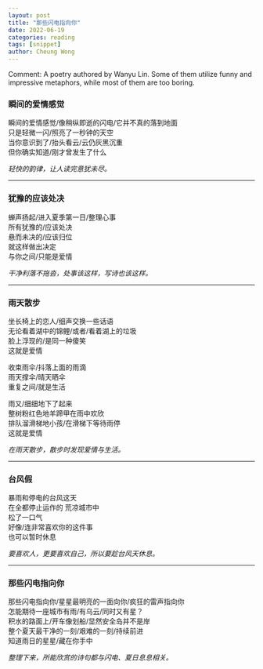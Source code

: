 ```yaml
---
layout: post
title: "那些闪电指向你"
date: 2022-06-19
categories: reading
tags: [snippet]
author: Cheung Wong
---
```


Comment: A poetry authored by Wanyu Lin. Some of them utilize funny and impressive metaphors, while most of them are too boring.

### 瞬间的爱情感觉
瞬间的爱情感觉/像稍纵即逝的闪电/它并不真的落到地面\
只是轻微一闪/照亮了一秒钟的天空\
当你意识到了/抬头看云/云仍灰黑沉重\
但你确实知道/刚才曾发生了什么

_轻快的韵律，让人读完意犹未尽。_

***
### 犹豫的应该处决
蝉声扬起/进入夏季第一日/整理心事\
所有犹豫的/应该处决\
悬而未决的/应该归位\
就这样做出决定\
与你之间/只能是爱情

_干净利落不拖沓，处事该这样，写诗也该这样。_

*** 
### 雨天散步
坐长椅上的恋人/细声交换一些话语\
无论看着湖中的锦鲤/或者/看着湖上的垃圾\
脸上浮现的/是同一种傻笑\
这就是爱情

收束雨伞/抖落上面的雨滴\
雨天撑伞/晴天晒伞\
重复之间/就是生活

雨又/细细地下了起来\
整树粉红色地羊蹄甲在雨中欢欣\
排队溜滑梯地小孩/在滑梯下等待雨停\
这就是爱情

_在雨天散步，散步时发现爱情与生活。_

***

### 台风假
暴雨和停电的台风这天\
在全都停止运作的 荒凉城市中\
松了一口气\
好像/连非常喜欢你的这件事\
也可以暂时休息

_要喜欢人，更要喜欢自己，所以要趁台风天休息。_

***

### 那些闪电指向你
那些闪电指向你/星星最明亮的一面向你/疯狂的雷声指向你\
怎能期待一座城市有雨/有乌云/同时又有星？\
积水的路面上/开车像划船/显然安全岛并不是岸\
整个夏天最干净的一刻/艰难的一刻/持续前进\
知道雨日的星星/藏在你手中

_整理下来，所能欣赏的诗句都与闪电、夏日息息相关。_